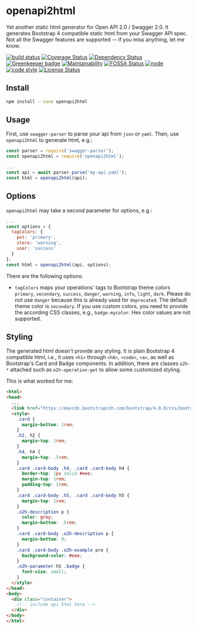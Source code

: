 # openapi2html

Yet another static html generator for Open API 2.0 / Swagger 2.0. It generates Bootstrap 4 compatible static html from your Swagger API spec. Not all the Swagger features are supported -- if you miss anything, let me know.

[![build status](https://img.shields.io/travis/frankthelen/openapi2html.svg)](http://travis-ci.org/frankthelen/openapi2html)
[![Coverage Status](https://coveralls.io/repos/github/frankthelen/openapi2html/badge.svg?branch=master)](https://coveralls.io/github/frankthelen/openapi2html?branch=master)
[![Dependency Status](https://gemnasium.com/badges/github.com/frankthelen/openapi2html.svg)](https://gemnasium.com/github.com/frankthelen/openapi2html)
[![Greenkeeper badge](https://badges.greenkeeper.io/frankthelen/openapi2html.svg)](https://greenkeeper.io/)
[![Maintainability](https://api.codeclimate.com/v1/badges/f71c0020a54eefa732ef/maintainability)](https://codeclimate.com/github/frankthelen/openapi2html/maintainability)
[![FOSSA Status](https://app.fossa.io/api/projects/git%2Bgithub.com%2Ffrankthelen%2Fopenapi2html.svg?type=shield)](https://app.fossa.io/projects/git%2Bgithub.com%2Ffrankthelen%2Fopenapi2html?ref=badge_shield)
[![node](https://img.shields.io/node/v/openapi2html.svg)]()
[![code style](https://img.shields.io/badge/code_style-airbnb-brightgreen.svg)](https://github.com/airbnb/javascript)
[![License Status](http://img.shields.io/npm/l/openapi2html.svg)]()

## Install

```bash
npm install --save openapi2html
```

## Usage

First, use `swagger-parser` to parse your api from `json` or `yaml`. Then, use `openapi2html` to generate html, e.g.:
```js
const parser = require('swagger-parser');
const openapi2html = require('openapi2html');

...
const api = await parser.parse('my-api.yaml');
const html = openapi2html(api);
```

## Options

`openapi2html` may take a second parameter for options, e.g.:
```js
...
const options = {
  tagColors: {
    pet: 'primary',
    store: 'warning',
    user: 'success'
  }
};
const html = openapi2html(api, options);
```
There are the following options:
* `tagColors` maps your operations' tags to Bootstrap theme colors `primary`, `secondary`, `success`, `danger`, `warning`, `info`, `light`, `dark`. Please do not use `danger` because this is already used for `deprecated`. The default theme color is `secondary`. If you use custom colors, you need to provide the according CSS classes, e.g., `badge-mycolor`. Hex color values are not supported.

## Styling

The generated html doesn't provide any styling. It is plain Bootstrap 4 compatible html, i.e.,
it uses `<h1>` through `<h6>`, `<code>`, `<a>`, as well as Bootstrap's Card and Badge components.
In addition, there are classes `o2h-*` attached such as
`o2h-operation-get` to allow some customized styling.

This is what worked for me:
```html
<html>
<head>
  ...
  <link href="https://maxcdn.bootstrapcdn.com/bootstrap/4.0.0/css/bootstrap.min.css" rel="stylesheet">
  <style>
    .card {
      margin-bottom: 1rem;
    }
    .h2, h2 {
      margin-top: 1rem;
    }
    .h4, h4 {
      margin-top: .5rem;
    }
    .card .card-body .h4, .card .card-body h4 {
      border-top: 1px solid #eee;
      margin-top: 1rem;
      padding-top: 1rem;
    }
    .card .card-body .h5, .card .card-body h5 {
      margin-top: 1rem;
    }
    .o2h-description p {
      color: grey;
      margin-bottom: .5rem;
    }
    .card .card-body .o2h-description p {
      margin-bottom: 0;
    }
    .card .card-body .o2h-example pre {
      background-color: #eee;
    }
    .o2h-parameter h5 .badge {
      font-size: small;
    }
  </style>
</head>
<body>
  <div class="container">
    <!-- include api html here -->
  </div>
</body>
</html>
```
